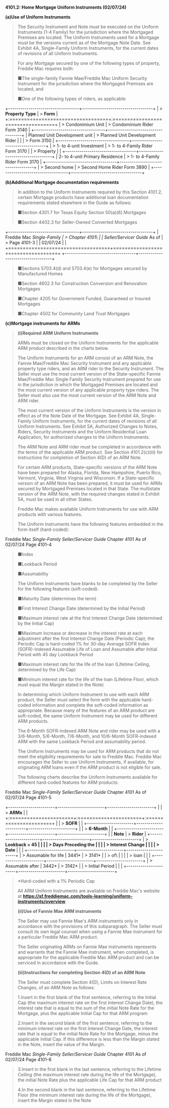 **4101.2: Home Mortgage Uniform Instruments (02/07/24)**

**(a)Use of Uniform Instruments**

> The Security Instrument and Note must be executed on the Uniform
> Instruments (1-4 Family) for the jurisdiction where the Mortgaged
> Premises are located. The Uniform Instruments used for a Mortgage must
> be the versions current as of the Mortgage Note Date. See Exhibit 4A,
> Single-Family Uniform Instruments, for the current dates of revisions
> of all Uniform Instruments.
>
> For any Mortgage secured by one of the following types of property,
> Freddie Mac requires both:
>
> ■The single-family Fannie Mae/Freddie Mac Uniform Security Instrument
> for the jurisdiction where the Mortgaged Premises are located, and
>
> ■One of the following types of riders, as applicable:

+-----------------------------------+-----------------------------------+
| > **Property Type**               | > **Form**                        |
+:==================================+:==================================+
| > Condominium Unit                | > Condominium Rider Form 3140     |
+-----------------------------------+-----------------------------------+
| Planned Unit Development unit     | > Planned Unit Development Rider  |
|                                   | > Form 3150                       |
+-----------------------------------+-----------------------------------+
| > 1- to 4-unit Investment         | > 1- to 4-Family Rider Form 3170  |
| > Property                        |                                   |
+-----------------------------------+-----------------------------------+
| 2- to 4-unit Primary Residence    | > 1- to 4-Family Rider Form 3170  |
+-----------------------------------+-----------------------------------+
| > Second home                     | > Second Home Rider Form 3890     |
+-----------------------------------+-----------------------------------+

**(b)Additional Mortgage documentation requirements**

> In addition to the Uniform Instruments required by this Section
> 4101.2, certain Mortgage products have additional loan documentation
> requirements stated elsewhere in the Guide as follows:
>
> ■Section 4301.7 for Texas Equity Section 50(a)(6) Mortgages
>
> ■Section 4402.3 for Seller-Owned Converted Mortgages

+-----------------------------------+-----------------------------------+
| Freddie Mac *Single-Family        | > Chapter 4101\                   |
| Seller/Servicer Guide* As of      | > Page 4101-3                     |
| 02/07/24                          |                                   |
+===================================+===================================+
+-----------------------------------+-----------------------------------+

> ■Sections 5703.4(d) and 5703.4(e) for Mortgages secured by
> Manufactured Homes
>
> ■Section 4602.3 for Construction Conversion and Renovation Mortgages
>
> ■Chapter 4205 for Government Funded, Guaranteed or Insured Mortgages
>
> ■Chapter 4502 for Community Land Trust Mortgages

**(c)Mortgage instruments for ARMs**

> **(i)Required ARM Uniform Instruments**
>
> ARMs must be closed on the Uniform Instruments for the applicable ARM
> product described in the charts below.
>
> The Uniform Instruments for an ARM consist of an ARM Note, the Fannie
> Mae/Freddie Mac Security Instrument and any applicable property type
> riders, and an ARM rider to the Security Instrument. The Seller must
> use the most current version of the State-specific Fannie Mae/Freddie
> Mac Single Family Security Instrument prepared for use in the
> jurisdiction in which the Mortgaged Premises are located and the most
> current version of any applicable property type riders. The Seller
> must also use the most current version of the ARM Note and ARM rider.
>
> The most current version of the Uniform Instruments is the version in
> effect as of the Note Date of the Mortgage. See Exhibit 4A,
> Single-Family Uniform Instruments, for the current dates of revisions
> of all Uniform Instruments. See Exhibit 5A, Authorized Changes to
> Notes, Riders, Security Instruments and the Uniform Residential Loan
> Application, for authorized changes to the Uniform Instruments.
>
> The ARM Note and ARM rider must be completed in accordance with the
> terms of the applicable ARM product. See Section 4101.2(c)(iii) for
> instructions for completion of Section 4(D) of an ARM Note.
>
> For certain ARM products, State-specific versions of the ARM Note have
> been prepared for Alaska, Florida, New Hampshire, Puerto Rico,
> Vermont, Virginia, West Virginia and Wisconsin. If a State-specific
> version of an ARM Note has been prepared, it must be used for ARMs
> secured by Mortgaged Premises located in that State. The multistate
> version of the ARM Note, with the required changes stated in Exhibit
> 5A, must be used in all other States.
>
> Freddie Mac makes available Uniform Instruments for use with ARM
> products with various features.
>
> The Uniform Instruments have the following features embedded in the
> form itself (hard-coded):

Freddie Mac *Single-Family Seller/Servicer Guide* Chapter 4101 As of
02/07/24 Page 4101-4

> ■Index
>
> ■Lookback Period
>
> ■Assumability
>
> The Uniform Instruments have blanks to be completed by the Seller for
> the following features (soft-coded):
>
> ■Maturity Date (determines the term)
>
> ■First Interest Change Date (determined by the Initial Period)
>
> ■Maximum interest rate at the first Interest Change Date (determined
> by the Initial Cap)
>
> ■Maximum increase or decrease in the interest rate at each adjustment
> after the first Interest Change Date (Periodic Cap); the Periodic Cap
> is hard-coded 1% for 30-day Average SOFR Index (SOFR)-indexed
> Assumable Life of Loan and Assumable after Initial Period with 45 day
> Lookback Period
>
> ■Maximum interest rate for the life of the loan (Lifetime Ceiling,
> determined by the Life Cap)
>
> ■Minimum interest rate for the life of the loan (Lifetime Floor, which
> must equal the Margin stated in the Note)
>
> In determining which Uniform Instrument to use with each ARM product,
> the Seller must select the form with the applicable hard-coded
> information and complete the soft-coded information as appropriate.
> Because many of the features of an ARM product are soft-coded, the
> same Uniform Instrument may be used for different ARM products.
>
> The 6-Month SOFR-indexed ARM Note and rider may be used with a
> 3/6-Month, 5/6-Month, 7/6-Month, and 10/6-Month SOFR-indexed ARM with
> the same Lookback Period and assumability period.
>
> The Uniform Instruments may be used for ARM products that do not meet
> the eligibility requirements for sale to Freddie Mac. Freddie Mac
> encourages the Seller to use Uniform Instruments, if available, for
> originating ARM loans even if the ARM product is not eligible for
> sale.
>
> The following charts describe the Uniform Instruments available for
> different hard-coded features for ARM products:

Freddie Mac *Single-Family Seller/Servicer Guide* Chapter 4101 As of
02/07/24 Page 4101-5

+-----------------------+-----------------------+-----------------------+
|                       | > **ARMs**            |                       |
+:======================+:======================+:======================+
|                       | > **SOFR**            |                       |
+-----------------------+-----------------------+-----------------------+
|                       | > **6-Month**         |                       |
+-----------------------+-----------------------+-----------------------+
|                       | **Note**              | > **Rider**           |
+-----------------------+-----------------------+-----------------------+
| > **Lookback = 45     |                       |                       |
| > Days Preceding the  |                       |                       |
| > Interest Change     |                       |                       |
| > Date**              |                       |                       |
+-----------------------+-----------------------+-----------------------+
| > Assumable for life  | 3441\*                | > 3141\*              |
| > of\                 |                       |                       |
| > loan                |                       |                       |
+-----------------------+-----------------------+-----------------------+
| > Assumable after     | 3442\*                | > 3142\*              |
| > Initial Period      |                       |                       |
+-----------------------+-----------------------+-----------------------+

> \*Hard-coded with a 1% Periodic Cap
>
> All ARM Uniform Instruments are available on Freddie Mac's website at
> **https://sf.freddiemac.com/tools-learning/uniform-instruments/overview**.
>
> **(ii)Use of Fannie Mae ARM instruments**
>
> The Seller may use Fannie Mae's ARM instruments only in accordance
> with the provisions of this subparagraph. The Seller must consult its
> own legal counsel when using a Fannie Mae instrument for a particular
> Freddie Mac ARM product.
>
> The Seller originating ARMs on Fannie Mae instruments represents and
> warrants that the Fannie Mae instrument, when completed, is
> appropriate for the applicable Freddie Mac ARM product and can be
> serviced in accordance with the Guide.
>
> **(iii)Instructions for completing Section 4(D) of an ARM Note**
>
> The Seller must complete Section 4(D), Limits on Interest Rate
> Changes, of an ARM Note as follows:
>
> 1.Insert in the first blank of the first sentence, referring to the
> Initial Cap (the maximum interest rate on the first Interest Change
> Date), the interest rate that is equal to the sum of the initial Note
> Rate for the Mortgage, plus the applicable Initial Cap for that ARM
> program
>
> 2.Insert in the second blank of the first sentence, referring to the
> minimum interest rate on the first Interest Change Date, the interest
> rate that is equal to the initial Note Rate for the Mortgage, minus
> the applicable Initial Cap. If this difference is less than the Margin
> stated in the Note, insert the value of the Margin.

Freddie Mac *Single-Family Seller/Servicer Guide* Chapter 4101 As of
02/07/24 Page 4101-6

> 3.Insert in the first blank in the last sentence, referring to the
> Lifetime Ceiling (the maximum interest rate during the life of the
> Mortgage), the initial Note Rate plus the applicable Life Cap for that
> ARM product
>
> 4.In the second blank in the last sentence, referring to the Lifetime
> Floor (the minimum interest rate during the life of the Mortgage),
> insert the Margin stated in the Note